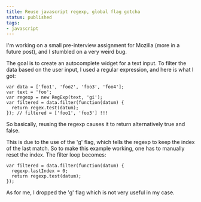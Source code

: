 ```yaml
---
title: Reuse javascript regexp, global flag gotcha
status: published
tags:
- javascript
---
```


I'm working on a small pre-interview assignment for Mozilla (more in a future post), and I stumbled on a very weird bug.

The goal is to create an autocomplete widget for a text input. To filter the data based on the user input, I used a regular expression, and here is what I got:

```
var data = ['foo1', 'foo2', 'foo3', 'foo4'];
var text = 'foo';
var regexp = new RegExp(text, 'gi');
var filtered = data.filter(function(datum) {
  return regex.test(datum);
}); // filtered = ['foo1', 'foo3'] !!!
```

So basically, reusing the regexp causes it to return alternatively true and false.

This is due to the use of the 'g' flag, which tells the regexp to keep the index of the last match. So to make this example working, one has to manually reset the index. The filter loop becomes:

```
var filtered = data.filter(function(datum) {
  regexp.lastIndex = 0;
  return regexp.test(datum);
});
```

As for me, I dropped the 'g' flag which is not very useful in my case.